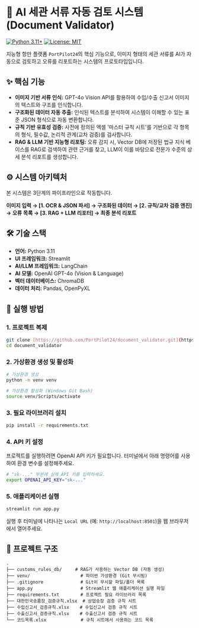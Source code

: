# 🤖 AI 세관 서류 자동 검토 시스템 (Document Validator)

[![Python 3.11+](https://img.shields.io/badge/Python-3.11+-blue.svg)](https://www.python.org/downloads/release/python-3119/)
[![License: MIT](https://img.shields.io/badge/License-MIT-yellow.svg)](https://opensource.org/licenses/MIT)

지능형 항만 플랫폼 `PortPilot24`의 핵심 기능으로, 이미지 형태의 세관 서류를 AI가 자동으로 검토하고 오류를 리포트하는 시스템의 프로토타입입니다.

## ✨ 핵심 기능

- **이미지 기반 서류 인식:** GPT-4o Vision API를 활용하여 수입/수출 신고서 이미지의 텍스트와 구조를 인식합니다.
- **구조화된 데이터 자동 추출:** 인식된 텍스트를 분석하여 시스템이 이해할 수 있는 표준 JSON 형식으로 자동 변환합니다.
- **규칙 기반 유효성 검증:** 사전에 정의된 엑셀 '마스터 규칙 시트'를 기반으로 각 항목의 형식, 필수값, 논리적 관계(교차 검증)를 검사합니다.
- **RAG & LLM 기반 지능형 리포팅:** 오류 감지 시, Vector DB에 저장된 법규 지식 베이스를 RAG로 검색하여 관련 근거를 찾고, LLM이 이를 바탕으로 전문가 수준의 상세 분석 리포트를 생성합니다.

## ⚙️ 시스템 아키텍처

본 시스템은 3단계의 파이프라인으로 작동합니다.

**이미지 입력 → [1. OCR & JSON 파서] → 구조화된 데이터 → [2. 규칙/교차 검증 엔진] → 오류 목록 → [3. RAG + LLM 리포터] → 최종 분석 리포트**

## 🛠️ 기술 스택

- **언어:** Python 3.11
- **UI 프레임워크:** Streamlit
- **AI/LLM 프레임워크:** LangChain
- **AI 모델:** OpenAI GPT-4o (Vision & Language)
- **벡터 데이터베이스:** ChromaDB
- **데이터 처리:** Pandas, OpenPyXL

## 🚀 실행 방법

### 1. 프로젝트 복제
```bash
git clone [https://github.com/PortPilot24/document_validator.git](https://github.com/PortPilot24/document_validator.git)
cd document_validator
```

### 2. 가상환경 생성 및 활성화
```bash
# 가상환경 생성
python -m venv venv

# 가상환경 활성화 (Windows Git Bash)
source venv/Scripts/activate
```

### 3. 필요 라이브러리 설치
```bash
pip install -r requirements.txt
```

### 4. API 키 설정
프로젝트를 실행하려면 OpenAI API 키가 필요합니다. 터미널에서 아래 명령어를 사용하여 환경 변수를 설정해주세요.
```bash
# "sk-..." 부분에 실제 API 키를 입력하세요.
export OPENAI_API_KEY="sk-..."
```

### 5. 애플리케이션 실행
```bash
streamlit run app.py
```
실행 후 터미널에 나타나는 `Local URL` (예: `http://localhost:8501`)을 웹 브라우저에서 열어주세요.

## 📁 프로젝트 구조

```
.
├── customs_rules_db/     # RAG가 사용하는 Vector DB (자동 생성)
├── venv/                   # 파이썬 가상환경 (Git 무시됨)
├── .gitignore              # Git이 무시할 파일/폴더 목록
├── app.py                  # Streamlit 웹 애플리케이션 실행 파일
├── requirements.txt        # 프로젝트 필요 라이브러리 목록
├── 대한민국송품장_검증규칙.xlsx  # 상업송장 검증 규칙 시트
├── 수입신고서_검증규칙.xlsx    # 수입신고서 검증 규칙 시트
├── 수출신고서_검증규칙.xlsx    # 수출신고서 검증 규칙 시트
└── 코드목록.xlsx             # 규칙 시트에서 사용하는 코드 목록
```